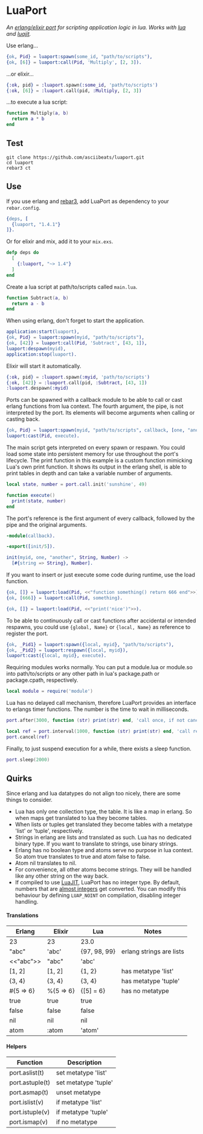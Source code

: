 # LuaPort
*An [erlang/elixir port](http://erlang.org/doc/tutorial/c_port.html) for scripting application logic in lua. Works with [lua](https://www.lua.org) and [luajit](https://luajit.org).*

Use erlang...
```erlang
{ok, Pid} = luaport:spawn(some_id, "path/to/scripts"),
{ok, [6]} = luaport:call(Pid, 'Multiply', [2, 3]).
```
...or elixir...
```elixir
{:ok, pid} = :luaport.spawn(:some_id, 'path/to/scripts')
{:ok, [6]} = :luaport.call(pid, :Multiply, [2, 3])
```
...to execute a lua script:
```lua
function Multiply(a, b)
  return a * b
end
```

## Test
```
git clone https://github.com/asciibeats/luaport.git
cd luaport
rebar3 ct
```

## Use
If you use erlang and [rebar3](https://www.rebar3.org), add LuaPort as dependency to your `rebar.config`.
```erlang
{deps, [
  {luaport, "1.4.1"}
]}.
```
Or for elixir and mix, add it to your `mix.exs`.
```elixir
defp deps do
  [
    {:luaport, "~> 1.4"}
  ]
end
```
Create a lua script at path/to/scripts called `main.lua`.
```lua
function Subtract(a, b)
  return a - b
end
```
When using erlang, don't forget to start the application.
```erlang
application:start(luaport),
{ok, Pid} = luaport:spawn(myid, "path/to/scripts"),
{ok, [42]} = luaport:call(Pid, 'Subtract', [43, 1]),
luaport:despawn(myid),
application:stop(luaport).
```
Elixir will start it automatically.
```elixir
{:ok, pid} = :luaport.spawn(:myid, 'path/to/scripts')
{:ok, [42]} = :luaport.call(pid, :Subtract, [43, 1])
:luaport.despawn(:myid)
```
Ports can be spawned with a callback module to be able to call or cast erlang functions from lua context. The fourth argument, the pipe, is not interpreted by the port. Its elements will become arguments when calling or casting back.
```erlang
{ok, Pid} = luaport:spawn(myid, "path/to/scripts", callback, [one, "another"]),
luaport:cast(Pid, execute).
```
The main script gets interpreted on every spawn or respawn. You could load some state into persistent memory for use throughout the port's lifecycle. The print function in this example is a custom function mimicking Lua's own print function. It shows its output in the erlang shell, is able to print tables in depth and can take a variable number of arguments.
```lua
local state, number = port.call.init('sunshine', 49)

function execute()
  print(state, number)
end
```
The port's reference is the first argument of every callback, followed by the pipe and the original arguments.
```erlang
-module(callback).

-export([init/5]).

init(myid, one, "another", String, Number) ->
  [#{string => String}, Number].
```
If you want to insert or just execute some code during runtime, use the load function.
```erlang
{ok, []} = luaport:load(Pid, <<"function something() return 666 end">>),
{ok, [666]} = luaport:call(Pid, something).
```
```erlang
{ok, []} = luaport:load(Pid, <<"print('nice')">>).
```
To be able to continuously call or cast functions after accidental or intended respawns, you could use `{global, Name}` or `{local, Name}` as reference to register the port.
```erlang
{ok, _Pid1} = luaport:spawn({local, myid}, "path/to/scripts"),
{ok, _Pid2} = luaport:respawn({local, myid}),
luaport:cast({local, myid}, execute).
```
Requiring modules works normally. You can put a module.lua or module.so into path/to/scripts or any other path in lua's package.path or package.cpath, respectively.
```lua
local module = require('module')
```
Lua has no delayed call mechanism, therefore LuaPort provides an interface to erlangs timer functions. The number is the time to wait in milliseconds.
```lua
port.after(3000, function (str) print(str) end, 'call once, if not canceled')
```
```lua
local ref = port.interval(1000, function (str) print(str) end, 'call repeatedly until canceled')
port.cancel(ref)
```
Finally, to just suspend execution for a while, there exists a sleep function.
```lua
port.sleep(2000)
```

## Quirks
Since erlang and lua datatypes do not align too nicely, there are some things to consider.

- Lua has only one collection type, the table. It is like a map in erlang. So when maps get translated to lua they become tables.
- When lists or tuples get translated they become tables with a metatype 'list' or 'tuple', respectively.
- Strings in erlang are lists and translated as such. Lua has no dedicated binary type. If you want to translate to strings, use binary strings.
- Erlang has no boolean type and atoms serve no purpose in lua context. So atom true translates to true and atom false to false.
- Atom nil translates to nil.
- For convenience, all other atoms become strings. They will be handled like any other string on the way back.
- If compiled to use [LuaJIT](https://luajit.org), LuaPort has no integer type. By default, numbers that are [almost integers](c_src/luaport.c#L56-L64) get converted. You can modify this behaviour by defining `LUAP_NOINT` on compilation, disabling integer handling.

#### Translations
| Erlang | Elixir | Lua | Notes |
| --- | --- | --- | --- |
| 23 | 23 | 23.0 | |
| "abc" | 'abc' | {97, 98, 99} | erlang strings are lists |
| <<"abc">> | "abc" | 'abc' | |
| \[1, 2] | \[1, 2] | {1, 2} | has metatype 'list' |
| {3, 4} | {3, 4} | {3, 4} | has metatype 'tuple' |
| #{5 => 6} | %{5 => 6} | {\[5] = 6} | has no metatype |
| true | true | true | |
| false | false | false | |
| nil | nil | nil | |
| atom | :atom | 'atom' | |

#### Helpers
| Function | Description |
| --- | --- |
| port.aslist(t) | set metatype 'list' |
| port.astuple(t) | set metatype 'tuple' |
| port.asmap(t) | unset metatype |
| port.islist(v) | if metatype 'list' |
| port.istuple(v) | if metatype 'tuple' |
| port.ismap(v) | if no metatype |

